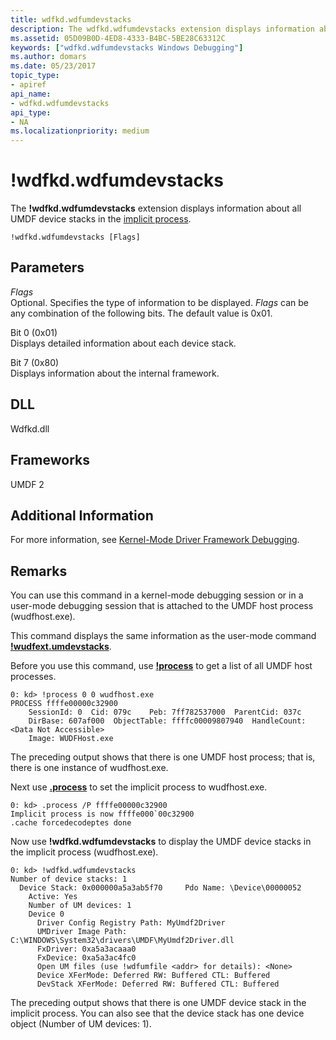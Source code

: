 ```yaml
---
title: wdfkd.wdfumdevstacks
description: The wdfkd.wdfumdevstacks extension displays information about all UMDF device stacks in the implicit process.
ms.assetid: 05D09B0D-4ED8-4333-B4BC-5BE28C63312C
keywords: ["wdfkd.wdfumdevstacks Windows Debugging"]
ms.author: domars
ms.date: 05/23/2017
topic_type:
- apiref
api_name:
- wdfkd.wdfumdevstacks
api_type:
- NA
ms.localizationpriority: medium
---
```


# !wdfkd.wdfumdevstacks


The **!wdfkd.wdfumdevstacks** extension displays information about all UMDF device stacks in the [implicit process](controlling-threads-and-processes.md).

```dbgcmd
!wdfkd.wdfumdevstacks [Flags] 
```

## <span id="Parameters"></span><span id="parameters"></span><span id="PARAMETERS"></span>Parameters


<span id="_______Flags______"></span><span id="_______flags______"></span><span id="_______FLAGS______"></span> *Flags*   
Optional. Specifies the type of information to be displayed. *Flags* can be any combination of the following bits. The default value is 0x01.

<span id="Bit_0__0x01_"></span><span id="bit_0__0x01_"></span><span id="BIT_0__0X01_"></span>Bit 0 (0x01)  
Displays detailed information about each device stack.

<span id="Bit_7__0x80_"></span><span id="bit_7__0x80_"></span><span id="BIT_7__0X80_"></span>Bit 7 (0x80)  
Displays information about the internal framework.

## <span id="DLL"></span><span id="dll"></span>DLL


Wdfkd.dll

## <span id="Frameworks"></span><span id="frameworks"></span><span id="FRAMEWORKS"></span>Frameworks


UMDF 2

## <span id="Additional_Information"></span><span id="additional_information"></span><span id="ADDITIONAL_INFORMATION"></span>Additional Information


For more information, see [Kernel-Mode Driver Framework Debugging](kernel-mode-driver-framework-debugging.md).

Remarks
-------

You can use this command in a kernel-mode debugging session or in a user-mode debugging session that is attached to the UMDF host process (wudfhost.exe).

This command displays the same information as the user-mode command [**!wudfext.umdevstacks**](-wudfext-umdevstacks.md).

Before you use this command, use [**!process**](-process.md) to get a list of all UMDF host processes.

```dbgcmd
0: kd> !process 0 0 wudfhost.exe
PROCESS ffffe00000c32900
    SessionId: 0  Cid: 079c    Peb: 7ff782537000  ParentCid: 037c
    DirBase: 607af000  ObjectTable: ffffc00009807940  HandleCount: <Data Not Accessible>
    Image: WUDFHost.exe
```

The preceding output shows that there is one UMDF host process; that is, there is one instance of wudfhost.exe.

Next use [**.process**](-process--set-process-context-.md) to set the implicit process to wudfhost.exe.

```dbgcmd
0: kd> .process /P ffffe00000c32900
Implicit process is now ffffe000`00c32900
.cache forcedecodeptes done
```

Now use **!wdfkd.wdfumdevstacks** to display the UMDF device stacks in the implicit process (wudfhost.exe).

```dbgcmd
0: kd> !wdfkd.wdfumdevstacks
Number of device stacks: 1
  Device Stack: 0x000000a5a3ab5f70     Pdo Name: \Device\00000052
    Active: Yes
    Number of UM devices: 1
    Device 0
      Driver Config Registry Path: MyUmdf2Driver
      UMDriver Image Path: C:\WINDOWS\System32\drivers\UMDF\MyUmdf2Driver.dll
      FxDriver: 0xa5a3acaaa0
      FxDevice: 0xa5a3ac4fc0
      Open UM files (use !wdfumfile <addr> for details): <None>
      Device XFerMode: Deferred RW: Buffered CTL: Buffered
      DevStack XFerMode: Deferred RW: Buffered CTL: Buffered
```

The preceding output shows that there is one UMDF device stack in the implicit process. You can also see that the device stack has one device object (Number of UM devices: 1).

 

 





